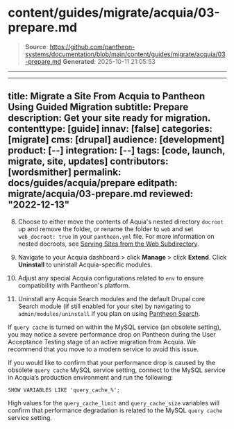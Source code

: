 # content/guides/migrate/acquia/03-prepare.md

> **Source**: https://github.com/pantheon-systems/documentation/blob/main/content/guides/migrate/acquia/03-prepare.md
> **Generated**: 2025-10-11 21:05:53

---

---
title: Migrate a Site From Acquia to Pantheon Using Guided Migration
subtitle: Prepare
description: Get your site ready for migration.
contenttype: [guide]
innav: [false]
categories: [migrate]
cms: [drupal]
audience: [development]
product: [--]
integration: [--]
tags: [code, launch, migrate, site, updates]
contributors: [wordsmither]
permalink: docs/guides/acquia/prepare
editpath: migrate/acquia/03-prepare.md
reviewed: "2022-12-13"
---

<Partial file="migrate/prepare.md" />

8. Choose to either move the contents of Aquia's nested directory `docroot` up and remove the folder, or rename the folder to `web` and set `web_docroot: true` in your `pantheon.yml` file. For more information on nested docroots, see [Serving Sites from the Web Subdirectory](/nested-docroot).

9. Navigate to your Acquia dashboard > click **Manage** > click **Extend**. Click **Uninstall** to uninstall Acquia-specific modules.

10. Adjust any special Acquia configurations related to `env` to ensure compatibility with Pantheon's platform. 

11. Uninstall any Acquia Search modules and the default Drupal core Search module (if still enabled for your site) by navigating to `admin/modules/uninstall` if you plan on using [Pantheon Search](/solr).

<Alert title="Note" type="info">

If `query cache` is turned on within the MySQL service (an obsolete setting), you may notice a severe performance drop on Pantheon during the User Acceptance Testing stage of an active migration from Acquia. We recommend that you move to a modern service to avoid this issue.

If you would like to confirm that your performance drop is caused by the obsolete `query cache` MySQL service setting, connect to the MySQL service in Acquia’s production environment and run the following:

```sql{promptUser: sql}
SHOW VARIABLES LIKE 'query_cache_%';
```

High values for the `query_cache_limit` and `query_cache_size` variables will confirm that performance degradation is related to the MySQL `query cache` service setting.

</Alert>
